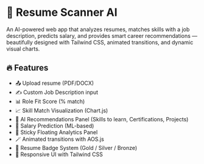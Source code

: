 
# 🧠 Resume Scanner AI

An AI-powered web app that analyzes resumes, matches skills with a job description, predicts salary, and provides smart career recommendations — beautifully designed with Tailwind CSS, animated transitions, and dynamic visual charts.

## 🔥 Features

- 📤 Upload resume (PDF/DOCX)
- ✍️ Custom Job Description input
- 📊 Role Fit Score (% match)
- 📈 Skill Match Visualization (Chart.js)
- 🧠 AI Recommendations Panel (Skills to learn, Certifications, Projects)
- 💸 Salary Prediction (ML-based)
- 🧭 Sticky Floating Analytics Panel
- 🪄 Animated transitions with AOS.js
- 🎯 Resume Badge System (Gold / Silver / Bronze)
- 📱 Responsive UI with Tailwind CSS

